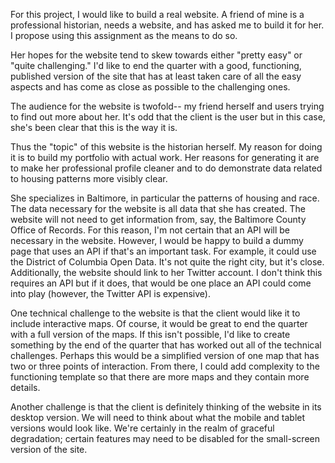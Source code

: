For this project, I would like to build a real website. A friend of mine is a professional historian, needs a website, and has asked me to build it for her. I propose using this assignment as the means to do so.

Her hopes for the website tend to skew towards either "pretty easy" or "quite challenging." I'd like to end the quarter with a good, functioning, published version of the site that has at least taken care of all the easy aspects and has come as close as possible to the challenging ones.

The audience for the website is twofold-- my friend herself and users trying to find out more about her. It's odd that the client is the user but in this case, she's been clear that this is the way it is.

Thus the "topic" of this website is the historian herself. My reason for doing it is to build my portfolio with actual work. Her reasons for generating it are to make her professional profile cleaner and to do demonstrate data related to housing patterns more visibly clear.

She specializes in Baltimore, in particular the patterns of housing and race. The data necessary for the website is all data that she has created. The website will not need to get information from, say, the Baltimore County Office of Records. For this reason, I'm not certain that an API will be necessary in the website. However, I would be happy to build a dummy page that uses an API if that's an important task. For example, it could use the District of Columbia Open Data. It's not quite the right city, but it's close. Additionally, the website should link to her Twitter account. I don't think this requires an API but if it does, that would be one place an API could come into play (however, the Twitter API is expensive).

One technical challenge to the website is that the client would like it to include interactive maps. Of course, it would be great to end the quarter with a full version of the maps. If this isn't possible, I'd like to create something by the end of the quarter that has worked out all of the technical challenges. Perhaps this would be a simplified version of one map that has two or three points of interaction. From there, I could add complexity to the functioning template so that there are more maps and they contain more details.

Another challenge is that the client is definitely thinking of the website in its desktop version. We will need to think about what the mobile and tablet versions would look like. We're certainly in the realm of graceful degradation; certain features may need to be disabled for the small-screen version of the site.
